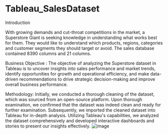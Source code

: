 # Tableau_SalesDataset

Introduction

With growing demands and cut-throat competitions in the market, a Superstore Giant is seeking knowledge in understanding what works best for them. They would like to understand which products, regions, categories and customer segments they should target or avoid. The sales database contained 8390 columns and 21 columns. 

Business Objective :
The objective of analyzing the Superstore dataset in Tableau is to uncover insights into sales performance and market trends, identify opportunities for growth and operational efficiency, and make data-driven recommendations to drive strategic decision-making and improve overall business performance.

Methodology:
Initially, we conducted a thorough cleaning of the dataset, which was sourced from an open-source platform. 
Upon thorough examination, we confirmed that the dataset was indeed clean and ready for further examination. 
Subsequently, we imported the cleaned dataset into Tableau for in-depth analysis. 
Utilizing Tableau's capabilities, we analyzed the dataset comprehensively and developed interactive dashboards and stories to present our insights effectively.
![image](https://github.com/user-attachments/assets/9d20cc73-0af8-4992-8aaa-4be2f5b08866)
